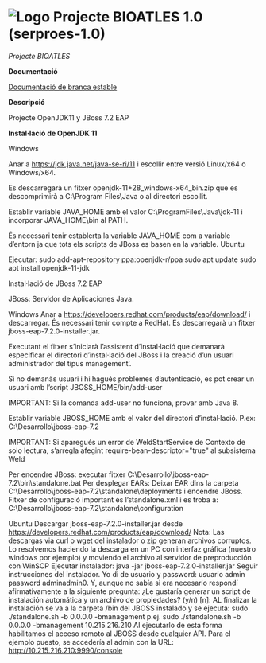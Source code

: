 # ![Logo](https://github.com/GovernIB/maven/raw/binaris/serproes/icon.png) Projecte BIOATLES 1.0 (serproes-1.0)
*Projecte BIOATLES*



**Documentació**

[Documentació de branca estable](./doc)


**Descripció**

Projecte OpenJDK11 y JBoss 7.2 EAP

**Instal·lació de OpenJDK 11**

Windows

Anar a https://jdk.java.net/java-se-ri/11 i escollir entre versió Linux/x64 o Windows/x64.
 	
Es descarregarà un fitxer openjdk-11+28_windows-x64_bin.zip	que es descomprimirà a C:\Program Files\Java o al directori escollit.
 	
Establir variable JAVA_HOME amb el valor C:\ProgramFiles\Java\jdk-11 i incorporar JAVA_HOME\bin al PATH.
 	
És necessari tenir establerta la variable JAVA_HOME  com a variable d’entorn ja que tots els scripts de JBoss es basen en la variable.
Ubuntu


Ejecutar:
sudo add-apt-repository ppa:openjdk-r/ppa
sudo apt update
sudo apt install openjdk-11-jdk

Instal·lació de JBoss 7.2 EAP

JBoss: Servidor de Aplicaciones Java.

Windows
Anar a https://developers.redhat.com/products/eap/download/ i descarregar. És necessari tenir compte a RedHat.
Es descarregarà un fitxer jboss-eap-7.2.0-installer.jar.
 	
Executant el fitxer s’iniciarà l’assistent d’instal·lació que demanarà especificar el directori d’instal·lació del JBoss i la creació d’un usuari administrador del tipus management’.
 	
Si no demanàs usuari i hi hagués problemes d’autenticació, es pot crear un usuari amb l’script JBOSS_HOME/bin/add-user
 		
IMPORTANT: Si la comanda add-user no funciona, provar amb Java 8.
 	
Establir variable JBOSS_HOME amb el valor del directori d’instal·lació. P.ex: C:\Desarrollo\jboss-eap-7.2
 	
IMPORTANT: 	Si aparegués un error de WeldStartService de Contexto de solo lectura, s’arregla afegint require-bean-descriptor="true"  al subsistema Weld



Per encendre JBoss: executar fitxer 	C:\Desarrollo\jboss-eap-7.2\bin\standalone.bat
Per desplegar EARs: Deixar EAR dins la carpeta C:\Desarrollo\jboss-eap-7.2\standalone\deployments i encendre JBoss.
Fitxer de configuració important és l’standalone.xml i es troba a: C:\Desarrollo\jboss-eap-7.2\standalone\configuration

Ubuntu
Descargar  jboss-eap-7.2.0-installer.jar desde https://developers.redhat.com/products/eap/download/
Nota: Las descargas via curl o wget del instalador o zip generan archivos corruptos. Lo resolvemos haciendo la descarga en un PC con  interfaz gráfica (nuestro windows por ejemplo) y moviendo el archivo al servidor de preproducción con WinSCP
Ejecutar instalador:
java -jar jboss-eap-7.2.0-installer.jar
Seguir instrucciones del instalador. Yo di de usuario y password:
usuario admin
password adminadmin0.
Y, aunque no sabía si era necesario respondí afirmativamente a la siguiente pregunta:
¿Le gustaría generar un script de instalación automática y un archivo de propiedades? (y/n) [n]:
AL finalizar la instalación se va a la carpeta /bin del JBOSS instalado y se ejecuta:
sudo ./standalone.sh -b 0.0.0.0 -bmanagement <ip del servidor en el que corre JBOSS>
p.ej. sudo ./standalone.sh -b 0.0.0.0 -bmanagement 10.215.216.210
Al ejecutarlo de esta forma habilitamos el acceso remoto al JBOSS desde cualquier API. Para el ejemplo puesto, se accedería al admin con la URL:
http://10.215.216.210:9990/console



